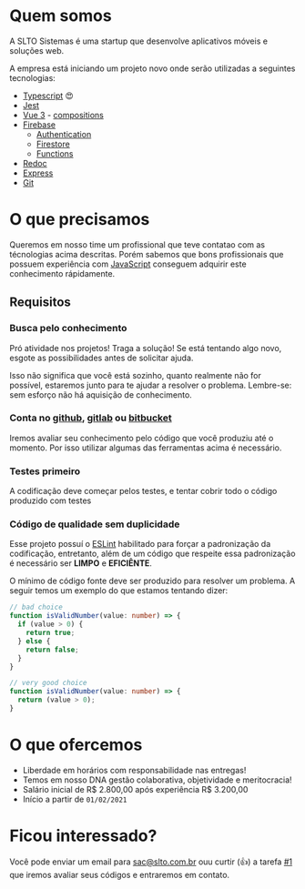 # Quem somos

A SLTO Sistemas é uma startup que desenvolve aplicativos móveis e soluções web.

A empresa está iniciando um projeto novo onde serão utilizadas a seguintes tecnologias:

- [Typescript](https://www.typescriptlang.org/) :heart_eyes:
- [Jest](https://jestjs.io/)
- [Vue 3](https://v3.vuejs.org/) - [compositions](https://v3.vuejs.org/api/composition-api.html)
- [Firebase](https://firebase.google.com/)
  - [Authentication](https://firebase.google.com/docs/auth)
  - [Firestore](https://firebase.google.com/docs/firestore)
  - [Functions](https://firebase.google.com/docs/functions)
- [Redoc](https://github.com/Redocly/redoc)
- [Express](http://expressjs.com/)
- [Git](https://git-scm.com/)

# O que precisamos

Queremos em nosso time um profissional que teve contatao com as técnologias acima descritas.
Porém sabemos que bons profissionais que possuem experiência com [JavaScript](https://developer.mozilla.org/pt-BR/docs/Web/JavaScript) conseguem adquirir este conhecimento rápidamente.

## Requisitos

### Busca pelo conhecimento
Pró atividade nos projetos! Traga a solução!
Se está tentando algo novo, esgote as possibilidades antes de solicitar ajuda.

Isso não significa que você está sozinho, quanto realmente não for possível, estaremos junto para te ajudar a resolver o problema.
Lembre-se: sem esforço não há aquisição de conhecimento.

### Conta no [github](https://github.com/), [gitlab](https://gitlab.com/) ou [bitbucket](https://bitbucket.org/)

Iremos avaliar seu conhecimento pelo código que você produziu até o momento.
Por isso utilizar algumas das ferramentas acima é necessário.

### Testes primeiro

A codificação deve começar pelos testes, e tentar cobrir todo o código produzido com testes

### Código de qualidade sem duplicidade

Esse projeto possuí o [ESLint](https://eslint.org/) habilitado para forçar a padronização da codificação, entretanto, além de um código que respeite essa padronização é necessário ser **LIMPO** e **EFICIÊNTE**.

O mínimo de código fonte deve ser produzido para resolver um problema.
A seguir temos um exemplo do que estamos tentando dizer:

```typescript
// bad choice
function isValidNumber(value: number) => {
  if (value > 0) {
    return true;
  } else {
    return false;
  }
}

// very good choice
function isValidNumber(value: number) => {
  return (value > 0);
}
```

# O que ofercemos

- Liberdade em horários com responsabilidade nas entregas!
- Temos em nosso DNA gestão colaborativa, objetividade e meritocracia!
- Salário inicial de R$ 2.800,00 após experiência R$ 3.200,00
- Início a partir de `01/02/2021`

# Ficou interessado?

Você pode enviar um email para [sac@slto.com.br](mailto:sac@slto.com.br)
ouu curtir (:thumbsup:) a tarefa [#1](https://github.com/solutosoft/contratacao/issues/1) que iremos avaliar seus códigos e entraremos em contato.














